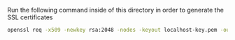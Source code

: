 Run the following command inside of this directory in order to generate the SSL certificates

```bash
openssl req -x509 -newkey rsa:2048 -nodes -keyout localhost-key.pem -out localhost-cert.pem -days 365
```
